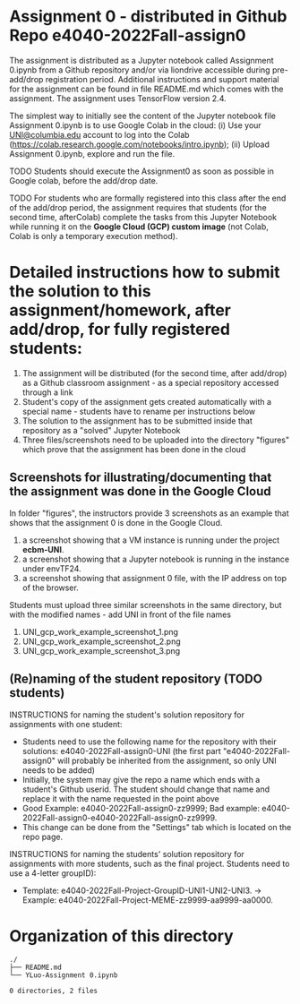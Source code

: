 # Assignment 0 - distributed in Github Repo e4040-2022Fall-assign0
The assignment is distributed as a Jupyter notebook called Assignment 0.ipynb from a Github repository and/or via liondrive accessible during pre-add/drop registration period. Additional instructions and support material for the assignment can be found in file README.md which comes with the assignment. The assignment uses TensorFlow version 2.4.

The simplest way to initially see the content of the Jupyter notebook file Assignment 0.ipynb is to use Google Colab in the cloud: (i) Use your UNI@columbia.edu account to log into the Colab (https://colab.research.google.com/notebooks/intro.ipynb); (ii) Upload Assignment 0.ipynb, explore and run the file. 

TODO Students should execute the Assignment0 as soon as possible in Google colab, before the add/drop date.

TODO For students who are formally registered into this class after the end of the add/drop period, the assignment requires that students (for the second time, afterColab) complete the tasks from this Jupyter Notebook while running it on the **Google Cloud (GCP) custom image** (not Colab, Colab is only a temporary execution method).

# Detailed instructions how to submit the solution to this assignment/homework, after add/drop, for fully registered students:
1. The assignment will be distributed (for the second time, after add/drop) as a Github classroom assignment - as a special repository accessed through a link
2. Student's copy of the assignment gets created automatically with a special name - students have to rename per instructions below
3. The solution to the assignment has to be submitted inside that repository as a "solved" Jupyter Notebook
4. Three files/screenshots need to be uploaded into the directory "figures" which prove that the assignment has been done in the cloud

## Screenshots for illustrating/documenting that the assignment was done in the Google Cloud
In folder "figures", the instructors provide 3 screenshots as an example that shows that the assignment 0 is done in the Google Cloud.<br>
1. a screenshot showing that a VM instance is running under the project **ecbm-UNI**.
2. a screenshot showing that a Jupyter notebook is running in the instance under envTF24.
3. a screenshot showing that assignment 0 file, with the IP address on top of the browser.

Students must upload three similar screenshots in the same directory, but with the modified names - add UNI in front of the file names
1. UNI_gcp_work_example_screenshot_1.png
2. UNI_gcp_work_example_screenshot_2.png
3. UNI_gcp_work_example_screenshot_3.png

## (Re)naming of the student repository (TODO students)
INSTRUCTIONS for naming the student's solution repository for assignments with one student:
* Students need to use the following name for the repository with their solutions: e4040-2022Fall-assign0-UNI (the first part "e4040-2022Fall-assign0" will probably be inherited from the assignment, so only UNI needs to be added) 
* Initially, the system may give the repo a name which ends with a student's Github userid. The student should change that name and replace it with the name requested in the point above
* Good Example: e4040-2022Fall-assign0-zz9999;   Bad example: e4040-2022Fall-assign0-e4040-2022Fall-assign0-zz9999.
* This change can be done from the "Settings" tab which is located on the repo page.

INSTRUCTIONS for naming the students' solution repository for assignments with more students, such as the final project. Students need to use a 4-letter groupID): 
* Template: e4040-2022Fall-Project-GroupID-UNI1-UNI2-UNI3. -> Example: e4040-2022Fall-Project-MEME-zz9999-aa9999-aa0000.

# Organization of this directory

```
./
├── README.md
└── YLuo-Assignment 0.ipynb

0 directories, 2 files
```